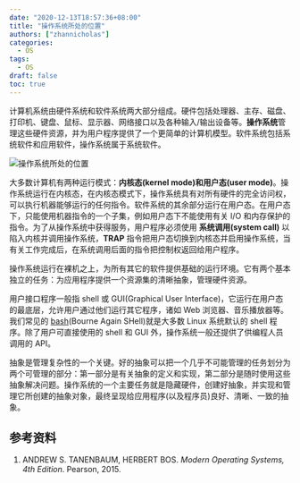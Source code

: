 ```yaml
---
date: "2020-12-13T18:57:36+08:00"
title: "操作系统所处的位置"
authors: ["zhannicholas"]
categories:
  - OS
tags:
  - OS
draft: false
toc: true
---
```


计算机系统由硬件系统和软件系统两大部分组成。硬件包括处理器、主存、磁盘、打印机、键盘、鼠标、显示器、网络接口以及各种输入/输出设备等。**操作系统**管理这些硬件资源，并为用户程序提供了一个更简单的计算机模型。软件系统包括系统软件和应用软件，操作系统属于系统软件。

![操作系统所处的位置](/images/operating_systems/where-the-operating-system-fits-in.png)

大多数计算机有两种运行模式：**内核态(kernel mode)**和**用户态(user mode)**。操作系统运行在内核态，在内核态模式下，操作系统具有对所有硬件的完全访问权，可以执行机器能够运行的任何指令。软件系统的其余部分运行在用户态。在用户态下，只能使用机器指令的一个子集，例如用户态下不能使用有关 I/O 和内存保护的指令。为了从操作系统中获得服务，用户程序必须使用 **系统调用(system call)** 以陷入内核并调用操作系统，**TRAP** 指令把用户态切换到内核态并启用操作系统，当有关工作完成后，在系统调用后面的指令把控制权返回给用户程序。

操作系统运行在裸机之上，为所有其它的软件提供基础的运行环境。它有两个基本独立的任务：为应用程序提供一个资源集的清晰抽象，管理硬件资源。

用户接口程序一般指 shell 或 GUI(Graphical User Interface)，它运行在用户态的最底层，允许用户通过他们运行其它程序，诸如 Web 浏览器、音乐播放器等。我们常见的 [bash](https://www.gnu.org/software/bash/)(Bourne Again SHell)就是大多数 Linux 系统默认的 shell 程序。除了用户可直接使用的 shell 和 GUI 外，操作系统一般还提供了供编程人员调用的 API。

抽象是管理复杂性的一个关键。好的抽象可以把一个几乎不可能管理的任务划分为两个可管理的部分：第一部分是有关抽象的定义和实现，第二部分是随时使用这些抽象解决问题。操作系统的一个主要任务就是隐藏硬件，创建好抽象，并实现和管理它所创建的抽象对象，最终呈现给应用程序(以及程序员)良好、清晰、一致的抽象。

## 参考资料
1. ANDREW S. TANENBAUM, HERBERT BOS. *Modern Operating Systems, 4th Edition*. Pearson, 2015.